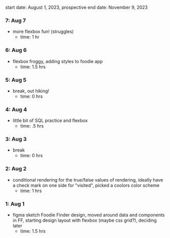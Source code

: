 start date: August 1, 2023, prospective end date: November 9, 2023

### 7: Aug 7
- more flexbox fun! (struggles)
  - time: 1 hr
### 6: Aug 6
- flexbox froggy, adding styles to foodie app
  - time: 1.5 hrs

### 5: Aug 5
- break, out hiking! 
  - time: 0 hrs
    
### 4: Aug 4
- little bit of SQL practice and flexbox
  - time: .5 hrs
    
### 3: Aug 3
- break
  - time: 0 hrs

### 2: Aug 2
- conditional rendering for the true/false values of rendering, ideally have a check mark on one side for "visited", picked a coolors color scheme 
  - time: 1 hrs 

### 1: Aug 1
- figma sketch Foodie Finder design, moved around data and components in FF, starting design layout with flexbox (maybe css grid?), deciding later
  - time: 1.5 hrs 
